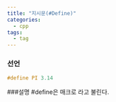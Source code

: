 ```yaml
---
title: "지시문(#Define)"
categories:
  - cpp
tags:
  - tag
---
```


### 선언
```cpp
#define PI 3.14
```

###설명
#define은 매크로 라고 불린다.
